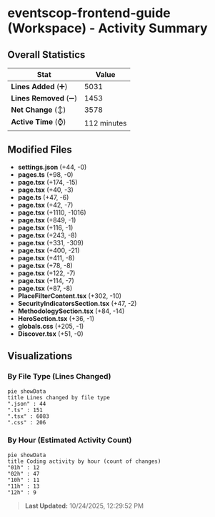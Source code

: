 # eventscop-frontend-guide (Workspace) - Activity Summary 

## Overall Statistics

| Stat                   | Value                                                             |
| ---------------------- | ----------------------------------------------------------------- |
| **Lines Added** (➕)   | 5031                                          |
| **Lines Removed** (➖) | 1453                                        |
| **Net Change** (↕)    | 3578                |
| **Active Time** (⌚)   | 112 minutes |


## Modified Files
- **settings.json** (+44, -0)
- **pages.ts** (+98, -0)
- **page.tsx** (+174, -15)
- **page.tsx** (+40, -3)
- **page.ts** (+47, -6)
- **page.tsx** (+42, -7)
- **page.tsx** (+1110, -1016)
- **page.tsx** (+849, -1)
- **page.tsx** (+116, -1)
- **page.tsx** (+243, -8)
- **page.tsx** (+331, -309)
- **page.tsx** (+400, -21)
- **page.tsx** (+411, -8)
- **page.tsx** (+78, -8)
- **page.tsx** (+122, -7)
- **page.tsx** (+114, -7)
- **page.tsx** (+87, -8)
- **PlaceFilterContent.tsx** (+302, -10)
- **SecurityIndicatorsSection.tsx** (+47, -2)
- **MethodologySection.tsx** (+84, -14)
- **HeroSection.tsx** (+36, -1)
- **globals.css** (+205, -1)
- **Discover.tsx** (+51, -0)

## Visualizations

### By File Type (Lines Changed)

```mermaid
pie showData
title Lines changed by file type
".json" : 44
".ts" : 151
".tsx" : 6083
".css" : 206
```

### By Hour (Estimated Activity Count)

```mermaid
pie showData
title Coding activity by hour (count of changes)
"01h" : 12
"02h" : 47
"10h" : 11
"11h" : 13
"12h" : 9
```


> **Last Updated:** 10/24/2025, 12:29:52 PM